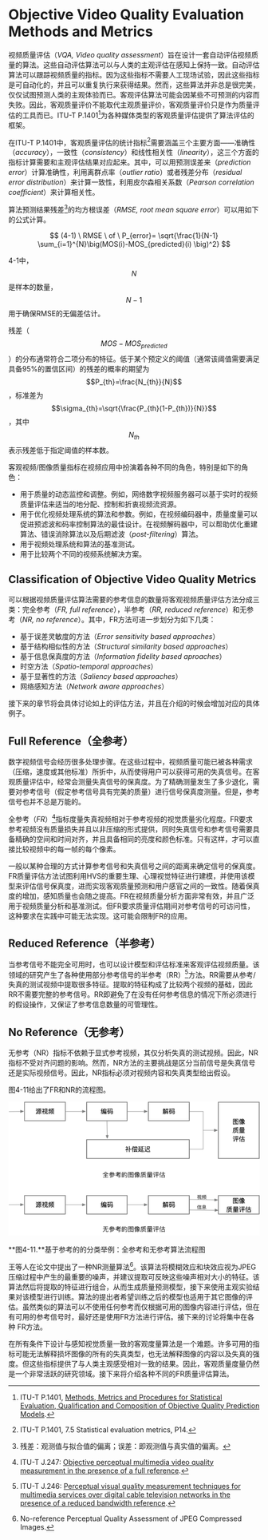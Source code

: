 # Objective Video Quality Evaluation Methods and Metrics
视频质量评估（*VQA, Video quality assessment*）旨在设计一套自动评估视频质量的算法。这些自动评估算法可以与人类的主观评估在感知上保持一致。自动评估算法可以跟踪视频质量的指标。因为这些指标不需要人工现场试验，因此这些指标是可自动化的，并且可以重复执行来获得结果。然而，这些算法并非总是很完美，仅仅试图预测人类的主观体验而已。客观评估算法可能会因某些不可预测的内容而失败。因此，客观质量评价不能取代主观质量评价，客观质量评价只是作为质量评估的工具而已。ITU-T P.1401[^1]为各种媒体类型的客观质量评估提供了算法评估的框架。

在ITU-T P.1401中，客观质量评估的统计指标[^2]需要涵盖三个主要方面——准确性（*accuracy*），一致性（*consistency*）和线性相关性（*linearity*），这三个方面的指标计算需要和主观评估结果对应起来。其中，可以用预测误差来（*prediction error*）计算准确性，利用离群点率（*outlier ratio*）或者残差分布（*residual error distribution*）来计算一致性，利用皮尔森相关系数（*Pearson correlation coefficient*）来计算相关性。

算法预测结果残差[^3]的均方根误差（*RMSE, root mean square error*）可以用如下的公式计算。

$$
(4-1) \ RMSE \ of \ P_{error}=  \sqrt{\frac{1}{N-1} \sum_{i=1}^{N}\big(MOS(i)-MOS_{predicted}(i) \big)^2}
$$

4-1中，$$N$$是样本的数量，$$N-1$$用于确保RMSE的无偏差估计。

残差（$$MOS-MOS_{predicted}$$）的分布通常符合二项分布的特征。低于某个预定义的阈值（通常该阈值需要满足具备95%的置信区间）的残差的概率的期望为$$P_{th}=\frac{N_{th}}{N}$$，标准差为$$\sigma_{th}=\sqrt{\frac{P_{th}(1-P_{th})}{N}}$$，其中$$N_{th}$$表示残差低于指定阈值的样本数。

客观视频/图像质量指标在视频应用中扮演着各种不同的角色，特别是如下的角色：

* 用于质量的动态监控和调整。例如，网络数字视频服务器可以基于实时的视频质量评估来适当的地分配、控制和折衷视频流资源。
* 用于优化视频处理系统的算法和参数。例如，在视频编码器中，质量度量可以促进预滤波和码率控制算法的最佳设计。在视频解码器中，可以帮助优化重建算法、错误消除算法以及后期滤波（*post-filtering*）算法。
* 用于视频处理系统和算法的基准测试。
* 用于比较两个不同的视频系统解决方案。

## Classification of Objective Video Quality Metrics
可以根据视频质量评估算法需要的参考信息的数量将客观视频质量评估方法分成三类：完全参考（*FR, full reference*），半参考（*RR, reduced reference*）和无参考（*NR, no reference*）。其中，FR方法可进一步划分为如下几类：

* 基于误差灵敏度的方法（*Error sensitivity based approaches*）
* 基于结构相似性的方法（*Structural similarity based approaches*）
* 基于信息保真度的方法（*Information fidelity based aproaches*）
* 时空方法（*Spatio-temporal approaches*）
* 基于显著性的方法（*Saliency based approaches*）
* 网络感知方法（*Network aware approaches*）

接下来的章节将会具体讨论如上的评估方法，并且在介绍的时候会增加对应的具体例子。

## Full Reference（全参考）
数字视频信号会经历很多处理步骤。在这些过程中，视频质量可能已被各种需求（压缩，速度或其他标准）所折中，从而使得用户可以获得可用的失真信号。在客观质量评估中，经常会测量失真信号的保真度。为了精确测量发生了多少退化，需要对参考信号（假定参考信号具有完美的质量）进行信号保真度测量。但是，参考信号也并不总是万能的。

全参考（*FR*）[^4]指标度量失真视频相对于参考视频的视觉质量劣化程度。FR要求参考视频没有质量损失并且以非压缩的形式提供，同时失真信号和参考信号需要具备精确的空间和时间对齐，并且具备相同的亮度和颜色标准。只有这样，才可以直接比较视频中的每一帧的每个像素。

一般以某种合理的方式计算参考信号和失真信号之间的距离来确定信号的保真度。FR质量评估方法试图利用HVS的重要生理、心理视觉特征进行建模，并使用该模型来评估信号保真度，进而实现客观质量预测和用户感官之间的一致性。随着保真度的增加，感知质量也会随之提高。FR在视频质量分析方面非常有效，并且广泛用于视频质量分析和基准测试。但FR要求质量评估期间对参考信号的可访问性，这种要求在实践中可能无法实现。这可能会限制FR的应用。

## Reduced Reference（半参考）
当参考信号不能完全可用时，也可以设计模型和评估标准来客观评估视频质量。该领域的研究产生了各种使用部分参考信号的半参考（RR）[^5]方法。RR需要从参考/失真的测试视频中提取很多特征。提取的特征构成了比较两个视频的基础，因此RR不需要完整的参考信号。RR即避免了在没有任何参考信息的情况下所必须进行的假设操作，又保证了参考信息数量的可管理性。

## No Reference（无参考）
无参考（NR）指标不依赖于显式参考视频，其仅分析失真的测试视频。因此，NR指标不受对齐问题的影响。然而，NR方法的主要挑战是区分当前信号是失真信号还是实际视频信号。因此，NR指标必须对视频内容和失真类型给出假设。

图4-11给出了FR和NR的流程图。

![](../images/4_11.png)

**图4-11.**基于参考的的分类举例：全参考和无参考算法流程图

王等人在论文中提出了一种NR测量算法[^6]。该算法将模糊效应和块效应视为JPEG压缩过程中产生的最重要的噪声，并建议提取可反映这些噪声相对大小的特征。该算法然后将提取的特征进行组合，从而生成质量预测模型，接下来使用主观实验结果对该模型进行训练。算法的提出者希望训练之后的模型也适用于其它图像的评估。虽然类似的算法可以不使用任何参考而仅根据可用的图像内容进行评估，但在有可用的参考信号时，最好还是使用FR方法进行评估。接下来的讨论将集中在各种 FR方法。

在所有条件下设计与感知视觉质量一致的客观度量算法是一个难题。许多可用的指标可能无法解释损坏图像的所有的失真类型，也无法解释图像的内容以及失真的强度。但这些指标提供了与人类主观感受相对一致的结果。因此，客观质量度量仍然是一个非常活跃的研究领域。接下来将介绍各种不同的FR质量评估算法。

[^1]: ITU-T P.1401, [Methods, Metrics and Procedures for Statistical Evaluation, Qualification and Composition of Objective Quality Prediction Models](https://www.itu.int/itu-t/recommendations/rec.aspx?rec=11688). 

[^2]: ITU-T P.1401, 7.5 Statistical evaluation metrics, P14.

[^3]: 残差：观测值与拟合值的偏离；误差：即观测值与真实值的偏离。

[^4]: ITU-T J.247: [Objective perceptual multimedia video quality measurement in the presence of a full reference](https://www.itu.int/rec/T-REC-J.247/en). 

[^5]: ITU-T J.246: [Perceptual visual quality measurement techniques for multimedia services over digital cable television networks in the presence of a reduced bandwidth reference](https://www.itu.int/rec/T-REC-J.246/en). 

[^6]: No-reference Perceptual Quality Assessment of JPEG Compressed Images.



